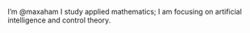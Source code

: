 I’m @maxaham
I study applied mathematics; I am focusing on artificial intelligence and control theory.

<!---
maxaham/maxaham is a ✨ special ✨ repository because its `README.md` (this file) appears on your GitHub profile.
You can click the Preview link to take a look at your changes.
--->
